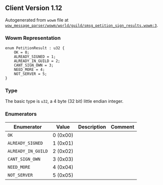## Client Version 1.12

Autogenerated from `wowm` file at [`wow_message_parser/wowm/world/guild/smsg_petition_sign_results.wowm:3`](https://github.com/gtker/wow_messages/tree/main/wow_message_parser/wowm/world/guild/smsg_petition_sign_results.wowm#L3).

### Wowm Representation
```rust,ignore
enum PetitionResult : u32 {
    OK = 0;
    ALREADY_SIGNED = 1;
    ALREADY_IN_GUILD = 2;
    CANT_SIGN_OWN = 3;
    NEED_MORE = 4;
    NOT_SERVER = 5;
}
```
### Type
The basic type is `u32`, a 4 byte (32 bit) little endian integer.
### Enumerators
| Enumerator | Value  | Description | Comment |
| --------- | -------- | ----------- | ------- |
| `OK` | 0 (0x00) |  |  |
| `ALREADY_SIGNED` | 1 (0x01) |  |  |
| `ALREADY_IN_GUILD` | 2 (0x02) |  |  |
| `CANT_SIGN_OWN` | 3 (0x03) |  |  |
| `NEED_MORE` | 4 (0x04) |  |  |
| `NOT_SERVER` | 5 (0x05) |  |  |
